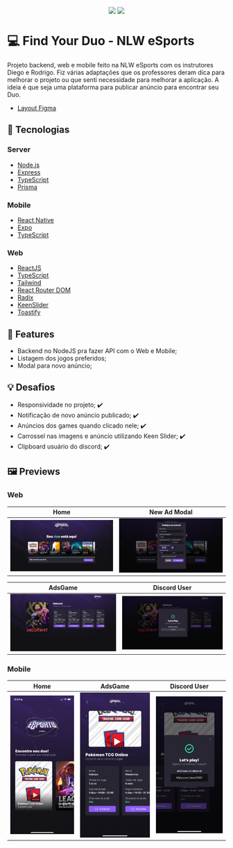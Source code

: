 <p align="center">
  <img src="https://img.shields.io/badge/React-20232A?style=for-the-badge&logo=react&logoColor=61DAFB" />
  <img src="https://img.shields.io/badge/Tailwind_CSS-38B2AC?style=for-the-badge&logo=tailwind-css&logoColor=white" />
</p>

# 💻 Find Your Duo - NLW eSports

Projeto backend, web e mobile feito na NLW eSports com os instrutores Diego e Rodrigo. Fiz várias adaptações que os professores deram dica para melhorar o projeto ou que senti necessidade para melhorar a aplicação.
A ideia é que seja uma plataforma para publicar anúncio para encontrar seu Duo.

- <a href="https://www.figma.com/file/ws8N5kyf7R6y1Ebgc6FvJ2/NLW-eSports-(Community)?node-id=6%3A23" target="_blank">Layout Figma</a>

## 🚀 Tecnologias

### Server 

- [Node.js](https://nodejs.org/en/)
- [Express](https://expressjs.com/pt-br/)
- [TypeScript](https://www.typescriptlang.org/)
- [Prisma](https://prisma.io/)

### Mobile 

- [React Native](https://reactnative.dev/)
- [Expo](https://expo.dev/)
- [TypeScript](https://www.typescriptlang.org/)

### Web 

- [ReactJS](https://reactjs.org/)
- [TypeScript](https://www.typescriptlang.org/)
- [Tailwind](https://tailwindcss.com/)
- [React Router DOM](https://github.com/remix-run/react-router#readme)
- [Radix](https://www.radix-ui.com/)
- [KeenSlider](https://keen-slider.io/)
- [Toastify](https://fkhadra.github.io/react-toastify/introduction)

## 📑 Features

- Backend no NodeJS pra fazer API com o Web e Mobile;
- Listagem dos jogos preferidos;
- Modal para novo anúncio;

## 💡 Desafios

- Responsividade no projeto; ✔️
- Notificação de novo anúncio publicado;  ✔️
- Anúncios dos games quando clicado nele; ✔️
- Carrossel nas imagens e anúncio utilizando Keen Slider; ✔️
- Clipboard usuário do discord; ✔️

## 🖼️ Previews

### Web

| Home | New Ad Modal |
| --- | --- |
| <img src="https://github.com/Wallysson/nlw-esports-ignite/blob/main/web/src/assets/Desktop-Home.png"/> | <img src="https://github.com/Wallysson/nlw-esports-ignite/blob/main/web/src/assets/Desktop-NewAdModal.png" /> | 

| AdsGame | Discord User |
| --- | --- |
| <img src="https://github.com/Wallysson/nlw-esports-ignite/blob/main/web/src/assets/Desktop-AdGame.png" /> | <img src="https://github.com/Wallysson/nlw-esports-ignite/blob/main/web/src/assets/Desktop-DiscordUser.png" /> |

### Mobile

| Home | AdsGame | Discord User |
| --- | --- | --- |
| <img src="https://github.com/Wallysson/nlw-esports-ignite/blob/main/web/src/assets/Mobile-Home.jpeg" width='275px' /> | <img src="https://github.com/Wallysson/nlw-esports-ignite/blob/main/web/src/assets/Mobile-Ads.jpeg" width='275px' /> | <img src="https://github.com/Wallysson/nlw-esports-ignite/blob/main/web/src/assets/Mobile-DiscordUser.jpeg" width='275px' /> |
